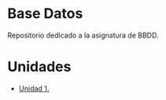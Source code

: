 # Base Datos
  Repositorio dedicado a la asignatura de BBDD.
# Unidades
- [Unidad 1.](Unidad1)

  
<!--
**JVC0/Base-datos** is a ✨ _special_ ✨ repository because its `README.md` (this file) appears on your GitHub profile.

Here are some ideas to get you started:

